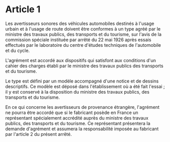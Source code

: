 # Article 1

Les avertisseurs sonores des véhicules automobiles destinés à l'usage urbain et à l'usage de route doivent être conformes à un type agréé par le ministre des travaux publics, des transports et du tourisme, sur l'avis de la commission spéciale instituée par arrêté du 22 mai 1926 après essais effectués par le laboratoire du centre d'études techniques de l'automobile et du cycle.

L'agrément est accordé aux dispositifs qui satisfont aux conditions d'un cahier des charges établi par le ministre des travaux publics des transports et du tourisme.

Le type est défini par un modèle accompagné d'une notice et de dessins descriptifs. Ce modèle est déposé dans l'établissement où a été fait l'essai ; il y est conservé à la disposition du ministre des travaux publics, des transports et du tourisme.

En ce qui concerne les avertisseurs de provenance étrangère, l'agrément ne pourra être accordé que si le fabricant posède en France un représentant spécialement accrédité auprès du ministre des travaux publics, des transports et du tourisme. Ce représentant présentera la demande d'agrément et assumera la responsabilité imposée au fabricant par l'article 2 du présent arrêté.
